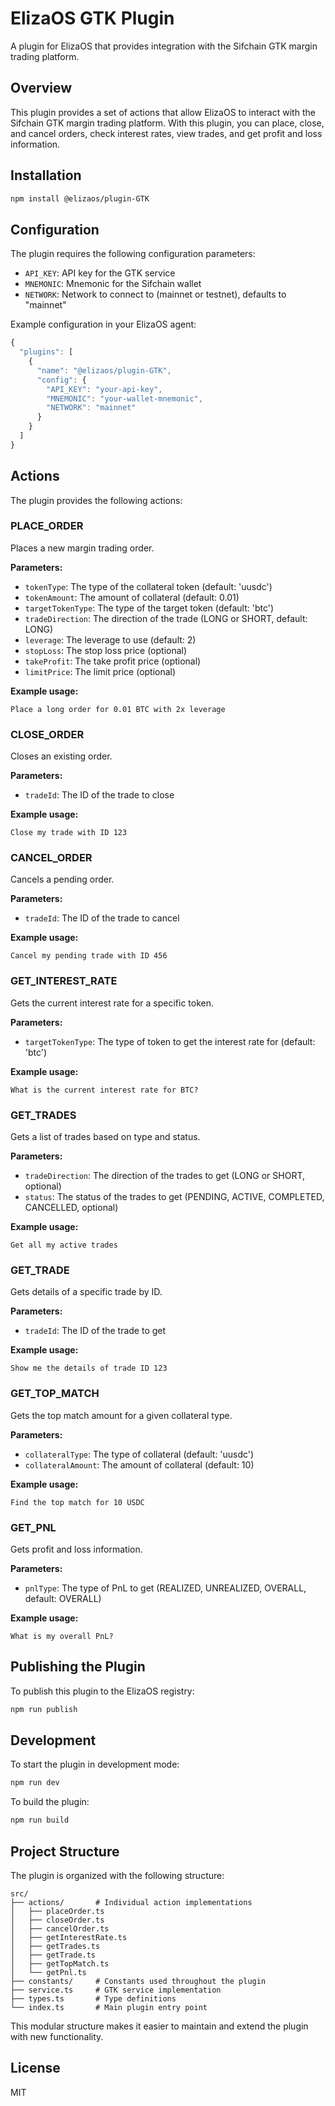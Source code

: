 # ElizaOS GTK Plugin

A plugin for ElizaOS that provides integration with the Sifchain GTK margin trading platform.

## Overview

This plugin provides a set of actions that allow ElizaOS to interact with the Sifchain GTK margin trading platform. With this plugin, you can place, close, and cancel orders, check interest rates, view trades, and get profit and loss information.

## Installation

```bash
npm install @elizaos/plugin-GTK
```

## Configuration

The plugin requires the following configuration parameters:

- `API_KEY`: API key for the GTK service
- `MNEMONIC`: Mnemonic for the Sifchain wallet
- `NETWORK`: Network to connect to (mainnet or testnet), defaults to "mainnet"

Example configuration in your ElizaOS agent:

```javascript
{
  "plugins": [
    {
      "name": "@elizaos/plugin-GTK",
      "config": {
        "API_KEY": "your-api-key",
        "MNEMONIC": "your-wallet-mnemonic",
        "NETWORK": "mainnet"
      }
    }
  ]
}
```

## Actions

The plugin provides the following actions:

### PLACE_ORDER

Places a new margin trading order.

**Parameters:**
- `tokenType`: The type of the collateral token (default: 'uusdc')
- `tokenAmount`: The amount of collateral (default: 0.01)
- `targetTokenType`: The type of the target token (default: 'btc')
- `tradeDirection`: The direction of the trade (LONG or SHORT, default: LONG)
- `leverage`: The leverage to use (default: 2)
- `stopLoss`: The stop loss price (optional)
- `takeProfit`: The take profit price (optional)
- `limitPrice`: The limit price (optional)

**Example usage:**
```
Place a long order for 0.01 BTC with 2x leverage
```

### CLOSE_ORDER

Closes an existing order.

**Parameters:**
- `tradeId`: The ID of the trade to close

**Example usage:**
```
Close my trade with ID 123
```

### CANCEL_ORDER

Cancels a pending order.

**Parameters:**
- `tradeId`: The ID of the trade to cancel

**Example usage:**
```
Cancel my pending trade with ID 456
```

### GET_INTEREST_RATE

Gets the current interest rate for a specific token.

**Parameters:**
- `targetTokenType`: The type of token to get the interest rate for (default: 'btc')

**Example usage:**
```
What is the current interest rate for BTC?
```

### GET_TRADES

Gets a list of trades based on type and status.

**Parameters:**
- `tradeDirection`: The direction of the trades to get (LONG or SHORT, optional)
- `status`: The status of the trades to get (PENDING, ACTIVE, COMPLETED, CANCELLED, optional)

**Example usage:**
```
Get all my active trades
```

### GET_TRADE

Gets details of a specific trade by ID.

**Parameters:**
- `tradeId`: The ID of the trade to get

**Example usage:**
```
Show me the details of trade ID 123
```

### GET_TOP_MATCH

Gets the top match amount for a given collateral type.

**Parameters:**
- `collateralType`: The type of collateral (default: 'uusdc')
- `collateralAmount`: The amount of collateral (default: 10)

**Example usage:**
```
Find the top match for 10 USDC
```

### GET_PNL

Gets profit and loss information.

**Parameters:**
- `pnlType`: The type of PnL to get (REALIZED, UNREALIZED, OVERALL, default: OVERALL)

**Example usage:**
```
What is my overall PnL?
```

## Publishing the Plugin

To publish this plugin to the ElizaOS registry:

```bash
npm run publish
```

## Development

To start the plugin in development mode:

```bash
npm run dev
```

To build the plugin:

```bash
npm run build
```

## Project Structure

The plugin is organized with the following structure:

```
src/
├── actions/       # Individual action implementations
│   ├── placeOrder.ts
│   ├── closeOrder.ts
│   ├── cancelOrder.ts
│   ├── getInterestRate.ts
│   ├── getTrades.ts
│   ├── getTrade.ts
│   ├── getTopMatch.ts
│   └── getPnl.ts
├── constants/     # Constants used throughout the plugin
├── service.ts     # GTK service implementation
├── types.ts       # Type definitions
└── index.ts       # Main plugin entry point
```

This modular structure makes it easier to maintain and extend the plugin with new functionality.

## License

MIT

